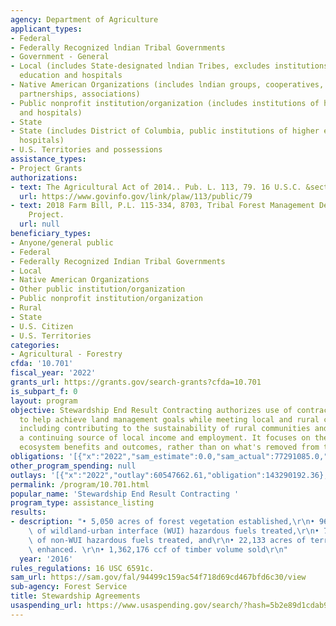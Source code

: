 ```yaml
---
agency: Department of Agriculture
applicant_types:
- Federal
- Federally Recognized lndian Tribal Governments
- Government - General
- Local (includes State-designated lndian Tribes, excludes institutions of higher
  education and hospitals
- Native American Organizations (includes lndian groups, cooperatives, corporations,
  partnerships, associations)
- Public nonprofit institution/organization (includes institutions of higher education
  and hospitals)
- State
- State (includes District of Columbia, public institutions of higher education and
  hospitals)
- U.S. Territories and possessions
assistance_types:
- Project Grants
authorizations:
- text: The Agricultural Act of 2014.. Pub. L. 113, 79. 16 U.S.C. &sect; 8205.
  url: https://www.govinfo.gov/link/plaw/113/public/79
- text: 2018 Farm Bill, P.L. 115-334, 8703, Tribal Forest Management Demonstration
    Project.
  url: null
beneficiary_types:
- Anyone/general public
- Federal
- Federally Recognized Indian Tribal Governments
- Local
- Native American Organizations
- Other public institution/organization
- Public nonprofit institution/organization
- Rural
- State
- U.S. Citizen
- U.S. Territories
categories:
- Agricultural - Forestry
cfda: '10.701'
fiscal_year: '2022'
grants_url: https://grants.gov/search-grants?cfda=10.701
is_subpart_f: 0
layout: program
objective: Stewardship End Result Contracting authorizes use of contracts and agreements
  to help achieve land management goals while meeting local and rural community needs,
  including contributing to the sustainability of rural communities and providing
  a continuing source of local income and employment. It focuses on the “end result”
  ecosystem benefits and outcomes, rather than on what's removed from the land.
obligations: '[{"x":"2022","sam_estimate":0.0,"sam_actual":77291085.0,"usa_spending_actual":107224451.37},{"x":"2023","sam_estimate":177370184.0,"sam_actual":0.0,"usa_spending_actual":139090386.57},{"x":"2024","sam_estimate":0.0,"sam_actual":0.0,"usa_spending_actual":98557966.59}]'
other_program_spending: null
outlays: '[{"x":"2022","outlay":60547662.61,"obligation":143290192.36},{"x":"2023","outlay":9357411.78,"obligation":54865289.2},{"x":"2024","outlay":1910064.62,"obligation":76425376.8}]'
permalink: /program/10.701.html
popular_name: 'Stewardship End Result Contracting '
program_type: assistance_listing
results:
- description: "• 5,050 acres of forest vegetation established,\r\n• 96,387 acres\
    \ of wildland-urban interface (WUI) hazardous fuels treated,\r\n• 79,694 acres\
    \ of non-WUI hazardous fuels treated, and\r\n• 22,133 acres of terrestrial habitat\
    \ enhanced. \r\n• 1,362,176 ccf of timber volume sold\r\n"
  year: '2016'
rules_regulations: 16 USC 6591c.
sam_url: https://sam.gov/fal/94499c159ac54f718d69cd467bfd6c30/view
sub-agency: Forest Service
title: Stewardship Agreements
usaspending_url: https://www.usaspending.gov/search/?hash=5b2e89d1cdab9a8514676fa1dd470c86
---
```

